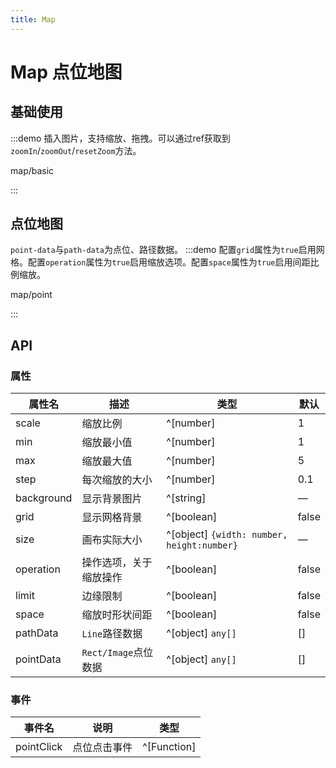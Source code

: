 ```yaml
---
title: Map
---
```


# Map 点位地图

## 基础使用

:::demo 插入图片，支持缩放、拖拽。可以通过ref获取到`zoomIn`/`zoomOut`/`resetZoom`方法。

map/basic

:::

## 点位地图

`point-data`与`path-data`为点位、路径数据。
:::demo 配置`grid`属性为`true`启用网格。配置`operation`属性为`true`启用缩放选项。配置`space`属性为`true`启用间距比例缩放。

map/point

:::

## API

### 属性

| 属性名   | 描述                            | 类型                       | 默认 |
| ------- | ------------------------------ | -------------------------- | ---- |
| scale | 缩放比例            | ^[number]                  | 1    |
| min | 缩放最小值     | ^[number] | 1  |
| max   | 缩放最大值 | ^[number]            | 5    |
| step | 每次缩放的大小       | ^[number]                  | 0.1 |
| background | 显示背景图片 | ^[string] | — |
| grid | 显示网格背景 | ^[boolean] | false |
| size | 画布实际大小 | ^[object] `{width: number, height:number}` | — |
| operation | 操作选项，关于缩放操作 | ^[boolean] | false |
| limit | 边缘限制 | ^[boolean] | false |
| space | 缩放时形状间距 | ^[boolean] | false |
| pathData | `Line`路径数据 | ^[object] `any[]` | [] |
| pointData | `Rect/Image`点位数据 | ^[object] `any[]` | [] |

### 事件
| 事件名 | 说明                          | 类型                       |
| ------- | ------------------------------ | -------------------------- |
| pointClick | 点位点击事件     | ^[Function]                |